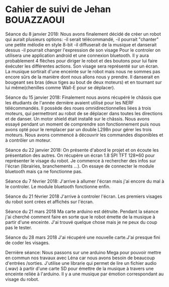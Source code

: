 # Cahier de suivi de Jehan BOUAZZAOUI #

Séance du 8 janvier 2018:
Nous avons finalement décidé de créer un robot qui aurait plusieurs options:
-il serait télécommandé,
-il pourrait "chanter" une petite mélodie en style 8-bit
-il diffuserait de la musique et danserait dessus
-il pourrait changer l'expression de son visage
Pour le controler on utilisera une application android et une connexion bluetooth.
Il y aura probablement 4 flèches pour diriger le robot et des boutons pour lui faire éxécuter les différentes actions.
Son visage sera représenté sur un écran. 
La musique sortirait d'une enceinte sur le robot mais nous ne sommes pas encore sûrs de la manière dont nous allons nous y prendre.
Il danserait en bougeant ses bras (deux tiges au bout de deux moteurs) et en tournant sur lui même(chenilles comme Wall-E pour se déplacer).

Séance du 15 janvier 2018:
Finalement nous avons récupéré le châssis que les étudiants de l'année dernière avaient utilisé pour les NERF télécommandés. Il possède des roues omnidirectionnelles liées à trois moteurs, qui permettront au robot de se déplacer dans toutes les directions et de danser.
Un motor shield était installé sur le châssis. Nous avons essayé pendant un moment de comprendre son fonctionnement puis nous avons opté pour le remplacer par un double L298n pour gérer les trois moteurs. Nous avons commencé à découvrir les commandes disponibles et à contrôler un moteur.

Séance du 22 janvier 2018:
On présente d'abord le projet et on écoute les présentation des autres.
On récupère un écran 1.8 SPI TFT 128\*60 pour représenter le visage du robot. Je commence à rechercher des infos sur l'écran (librairies, branchements ...).
On essaye de connecter le module bluetooth mais ça ne fonctionne pas.

Séance du 7 février 2018:
J'arrive à allumer l'écran mais j'ai encore du mal à le controler. Le module bluetooth fonctionne enfin.

Séance du 21 février 2018
J'arrive à controler l'écran. Les premiers visages du robot sont crées et affichés sur l'écran.

Séance du 21 mars 2018
Ma carte arduino est détruite. Pendant la séance j'ai cherché comment faire en sorte que le robot émette de la musique à partir d'une enceinte. J'ai trouvé quelque chose mais je ne peux du coup pas le tester.

Séance du 28 mars 2018
J'ai récupéré une nouvelle carte.J'ai presque fini de coder les visages.

Dernière séance:
Nous passons sur une arduino Mega pour pouvoir mettre en commun nos travaux avec Léna car nous avons besoin de beaucoup d'entrées /sorties. 
J'utilise une librarie qui permet de lire un fichier audio (.wav) à partir d'une carte SD pour émettre de la musique à travers une enceinte reliée à l'arduino. Il y a une musique par émotion correspondant au visage du robot.


